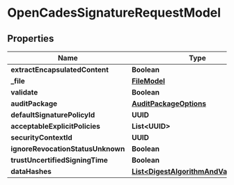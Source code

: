 

# OpenCadesSignatureRequestModel


## Properties

| Name | Type | Description | Notes |
|------------ | ------------- | ------------- | -------------|
|**extractEncapsulatedContent** | **Boolean** |  |  [optional] |
|**_file** | [**FileModel**](FileModel.md) |  |  |
|**validate** | **Boolean** |  |  [optional] |
|**auditPackage** | [**AuditPackageOptions**](AuditPackageOptions.md) |  |  [optional] |
|**defaultSignaturePolicyId** | **UUID** |  |  [optional] |
|**acceptableExplicitPolicies** | **List&lt;UUID&gt;** |  |  [optional] |
|**securityContextId** | **UUID** |  |  [optional] |
|**ignoreRevocationStatusUnknown** | **Boolean** |  |  [optional] |
|**trustUncertifiedSigningTime** | **Boolean** |  |  [optional] |
|**dataHashes** | [**List&lt;DigestAlgorithmAndValueModel&gt;**](DigestAlgorithmAndValueModel.md) |  |  [optional] |



